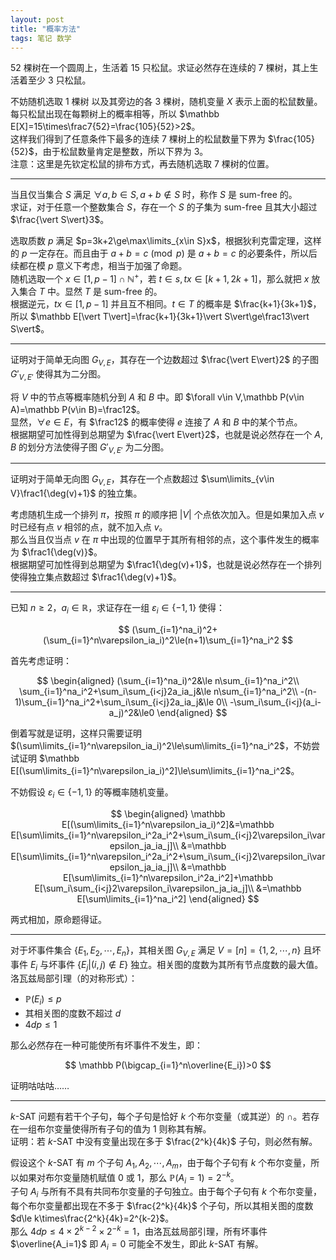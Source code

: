 ```yaml
---
layout: post
title: "概率方法"
tags: 笔记 数学
---
```


$52$ 棵树在一个圆周上，生活着 $15$ 只松鼠。求证必然存在连续的 $7$ 棵树，其上生活着至少 $3$ 只松鼠。

不妨随机选取 $1$ 棵树 以及其旁边的各 $3$ 棵树，随机变量 $X$ 表示上面的松鼠数量。  
每只松鼠出现在每颗树上的概率相等，所以 $\mathbb E[X]=15\times\frac7{52}=\frac{105}{52}>2$。  
这样我们得到了任意条件下最多的连续 $7$ 棵树上的松鼠数量下界为 $\frac{105}{52}$，由于松鼠数量肯定是整数，所以下界为 $3$。  
注意：这里是先钦定松鼠的排布方式，再去随机选取 $7$ 棵树的位置。

---

当且仅当集合 $S$ 满足 $\forall a,b\in S,a+b\not\in S$ 时，称作 $S$ 是 sum-free 的。  
求证，对于任意一个整数集合 $S$，存在一个 $S$ 的子集为 sum-free 且其大小超过 $\frac{\vert S\vert}3$。  

选取质数 $p$ 满足 $p=3k+2\ge\max\limits_{x\in S}x$，根据狄利克雷定理，这样的 $p$ 一定存在。而且由于 $a+b=c\pmod p$ 是 $a+b=c$ 的必要条件，所以后续都在模 $p$ 意义下考虑，相当于加强了命题。  
随机选取一个 $x\in[1,p-1]\cap\mathbb N^+$，若 $t\in s,tx\in[k+1,2k+1]$，那么就把 $x$ 放入集合 $T$ 中。显然 $T$ 是 sum-free 的。  
根据逆元，$tx\in[1,p-1]$ 并且互不相同。$t\in T$ 的概率是 $\frac{k+1}{3k+1}$，所以 $\mathbb E[\vert T\vert]=\frac{k+1}{3k+1}\vert S\vert\ge\frac13\vert S\vert$。

---

证明对于简单无向图 $G_{V,E}$，其存在一个边数超过 $\frac{\vert E\vert}2$ 的子图 $G'_{V,E'}$ 使得其为二分图。

将 $V$ 中的节点等概率随机分到 $A$ 和 $B$ 中。即 $\forall v\in V,\mathbb P(v\in A)=\mathbb P(v\in B)=\frac12$。  
显然，$\forall e\in E$，有 $\frac12$ 的概率使得 $e$ 连接了 $A$ 和 $B$ 中的某个节点。  
根据期望可加性得到总期望为 $\frac{\vert E\vert}2$，也就是说必然存在一个 $A,B$ 的划分方法使得子图 $G'_{V,E'}$ 为二分图。

---

证明对于简单无向图 $G_{V,E}$，其存在一个点数超过 $\sum\limits_{v\in V}\frac1{\deg(v)+1}$ 的独立集。

考虑随机生成一个排列 $\pi$，按照 $\pi$ 的顺序把 $\vert V\vert$ 个点依次加入。但是如果加入点 $v$ 时已经有点 $v$ 相邻的点，就不加入点 $v$。  
那么当且仅当点 $v$ 在 $\pi$ 中出现的位置早于其所有相邻的点，这个事件发生的概率为 $\frac1{\deg(v)}$。  
根据期望可加性得到总期望为 $\frac1{\deg(v)+1}$，也就是说必然存在一个排列使得独立集点数超过 $\frac1{\deg(v)+1}$。

---

已知 $n\ge2$，$a_i\in\mathbb R$，求证存在一组 $\varepsilon_i\in\lbrace-1,1\rbrace$ 使得：

$$
(\sum_{i=1}^na_i)^2+(\sum_{i=1}^n\varepsilon_ia_i)^2\le(n+1)\sum_{i=1}^na_i^2
$$

首先考虑证明：

$$
\begin{aligned}
(\sum_{i=1}^na_i)^2&\le n\sum_{i=1}^na_i^2\\
\sum_{i=1}^na_i^2+\sum_i\sum_{i<j}2a_ia_j&\le n\sum_{i=1}^na_i^2\\
-(n-1)\sum_{i=1}^na_i^2+\sum_i\sum_{i<j}2a_ia_j&\le 0\\
-\sum_i\sum_{i<j}(a_i-a_j)^2&\le0
\end{aligned}
$$

倒着写就是证明，这样只需要证明 $(\sum\limits_{i=1}^n\varepsilon_ia_i)^2\le\sum\limits_{i=1}^na_i^2$，不妨尝试证明 $\mathbb E[(\sum\limits_{i=1}^n\varepsilon_ia_i)^2]\le\sum\limits_{i=1}^na_i^2$。  

不妨假设 $\varepsilon_i\in\lbrace-1,1\rbrace$ 的等概率随机变量。

$$
\begin{aligned}
\mathbb E[(\sum\limits_{i=1}^n\varepsilon_ia_i)^2]&=\mathbb E[\sum\limits_{i=1}^n\varepsilon_i^2a_i^2+\sum_i\sum_{i<j}2\varepsilon_i\varepsilon_ja_ia_j]\\
&=\mathbb E[\sum\limits_{i=1}^n\varepsilon_i^2a_i^2+\sum_i\sum_{i<j}2\varepsilon_i\varepsilon_ja_ia_j]\\
&=\mathbb E[\sum\limits_{i=1}^n\varepsilon_i^2a_i^2]+\mathbb E[\sum_i\sum_{i<j}2\varepsilon_i\varepsilon_ja_ia_j]\\
&=\mathbb E[\sum\limits_{i=1}^na_i^2]
\end{aligned}
$$

两式相加，原命题得证。

---

对于坏事件集合 $\lbrace E_1,E_2,\cdots,E_n\rbrace$，其相关图 $G_{V,E}$ 满足 $V=[n]=\lbrace1,2,\cdots,n\rbrace$ 且坏事件 $E_i$ 与坏事件 $\lbrace E_j|(i,j)\not\in E\rbrace$ 独立。相关图的度数为其所有节点度数的最大值。  
洛瓦兹局部引理（的对称形式）：

- $\mathbb P(E_i)\le p$
- 其相关图的度数不超过 $d$
- $4dp\le1$

那么必然存在一种可能使所有坏事件不发生，即：

$$
\mathbb P(\bigcap_{i=1}^n\overline{E_i})>0
$$

证明咕咕咕……

---

$k\text{-SAT}$ 问题有若干个子句，每个子句是恰好 $k$ 个布尔变量（或其逆）的 $\cap$。若存在一组布尔变量使得所有子句的值为 $1$ 则称其有解。  
证明：若 $k\text{-SAT}$ 中没有变量出现在多于 $\frac{2^k}{4k}$ 子句，则必然有解。

假设这个 $k\text{-SAT}$ 有 $m$ 个子句 $A_1,A_2,\cdots,A_m$，由于每个子句有 $k$ 个布尔变量，所以如果对布尔变量随机赋值 $0$ 或 $1$，那么 $\mathbb P(A_i=1)=2^{-k}$。  
子句 $A_i$ 与所有不具有共同布尔变量的子句独立。由于每个子句有 $k$ 个布尔变量，每个布尔变量都出现在不多于 $\frac{2^k}{4k}$ 个子句，所以其相关图的度数 $d\le k\times\frac{2^k}{4k}=2^{k-2}$。  
那么 $4dp\le4\times2^{k-2}\times2^{-k}=1$，由洛瓦兹局部引理，所有坏事件 $\overline{A_i=1}$ 即 $A_i=0$ 可能全不发生，即此 $k\text{-SAT}$ 有解。